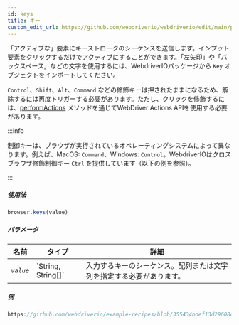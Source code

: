 ```yaml
---
id: keys
title: キー
custom_edit_url: https://github.com/webdriverio/webdriverio/edit/main/packages/webdriverio/src/commands/browser/keys.ts
---
```


「アクティブな」要素にキーストロークのシーケンスを送信します。インプット要素をクリックするだけでアクティブにすることができます。「左矢印」や「バックスペース」などの文字を使用するには、WebdriverIOパッケージから `Key` オブジェクトをインポートしてください。

`Control`、`Shift`、`Alt`、`Command` などの修飾キーは押されたままになるため、解除するには再度トリガーする必要があります。ただし、クリックを修飾するには、[performActions](https://webdriver.io/docs/api/webdriver#performactions) メソッドを通じてWebDriver Actions APIを使用する必要があります。

:::info

制御キーは、ブラウザが実行されているオペレーティングシステムによって異なります。例えば、MacOS: `Command`、Windows: `Control`。WebdriverIOはクロスブラウザ修飾制御キー `Ctrl` を提供しています（以下の例を参照）。

:::

##### 使用法

```js
browser.keys(value)
```

##### パラメータ

<table>
  <thead>
    <tr>
      <th>名前</th><th>タイプ</th><th>詳細</th>
    </tr>
  </thead>
  <tbody>
    <tr>
      <td><code><var>value</var></code></td>
      <td>`String, String[]`</td>
      <td>入力するキーのシーケンス。配列または文字列を指定する必要があります。</td>
    </tr>
  </tbody>
</table>

##### 例

```js reference title="keys.js" useHTTPS
https://github.com/webdriverio/example-recipes/blob/355434bdef13d29608d6d5fbfbeaa034c8a2aa74/keys/keys.js#L1-L17
```